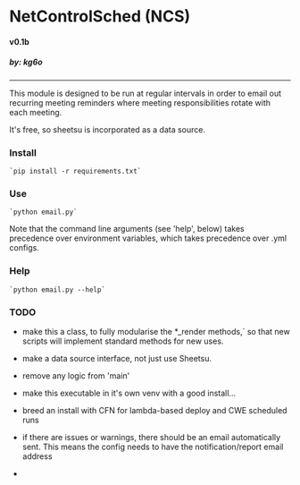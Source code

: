 # NetControlSched (NCS)
#### v0.1b
##### *by: kg6o*

------------------------
This module is designed to be run at regular intervals in order to email out
recurring meeting reminders where meeting responsibilities
rotate with each meeting.

It's free, so sheetsu is incorporated as a data source.


### Install 

    `pip install -r requirements.txt`
    
### Use

    `python email.py`
     
Note that the command line arguments (see 'help', below)
takes precedence over environment variables,  which takes precedence 
over .yml configs. 
    
### Help

    `python email.py --help`
    
### TODO

- make this a class, to fully modularise the *_render methods,` so that new scripts
will implement standard methods for new uses.

- make a data source interface, not just use Sheetsu.

- remove any logic from 'main'

- make this executable in it's own venv with a good install...

- breed an install with CFN for lambda-based deploy and CWE scheduled runs

- if there are issues or warnings, there should be an email automatically sent.
 This means the config needs to have the notification/report email address
 
-   
